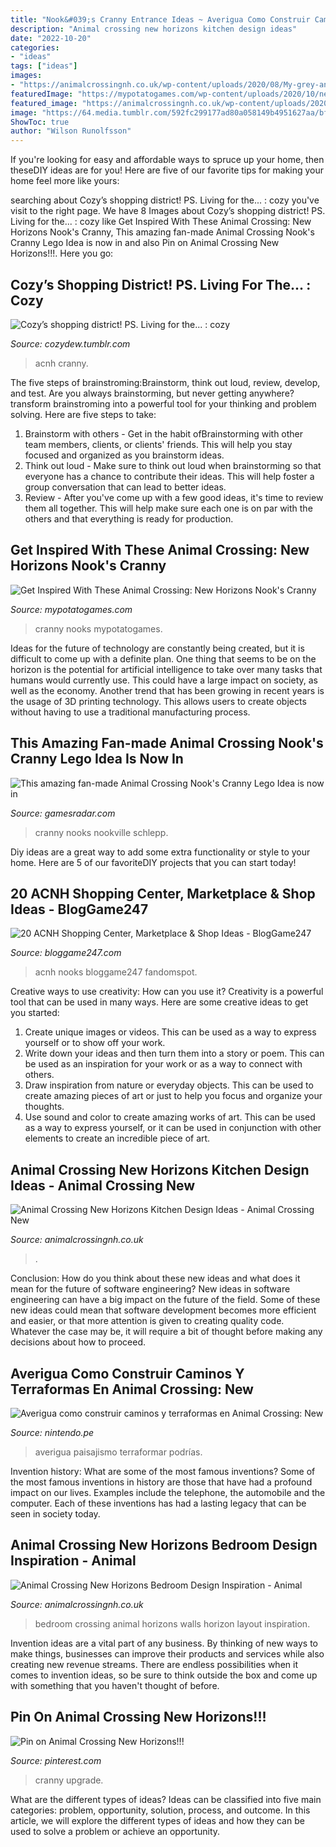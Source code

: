 ```yaml
---
title: "Nook&#039;s Cranny Entrance Ideas ~ Averigua Como Construir Caminos Y Terraformas En Animal Crossing: New"
description: "Animal crossing new horizons kitchen design ideas"
date: "2022-10-20"
categories:
- "ideas"
tags: ["ideas"]
images:
- "https://animalcrossingnh.co.uk/wp-content/uploads/2020/08/My-grey-and-white-star-bedroom-Animal-Crossing-New-Horizon2.jpeg"
featuredImage: "https://mypotatogames.com/wp-content/uploads/2020/10/new_horizons_nooks_cranny_design.jpeg"
featured_image: "https://animalcrossingnh.co.uk/wp-content/uploads/2020/08/My-grey-and-white-star-bedroom-Animal-Crossing-New-Horizon2.jpeg"
image: "https://64.media.tumblr.com/592fc299177ad80a058149b4951627aa/bfb3d8c264fe6972-b1/s1280x1920/125f655168a046aa2bdc796f52f1e6ddc7d09fe8.jpg"
ShowToc: true
author: "Wilson Runolfsson"
---
```



If you're looking for easy and affordable ways to spruce up your home, then theseDIY ideas are for you! Here are five of our favorite tips for making your home feel more like yours: 

	

		
searching about Cozy’s shopping district! PS. Living for the... : cozy you've visit to the right page. We have 8 Images about Cozy’s shopping district! PS. Living for the... : cozy like Get Inspired With These Animal Crossing: New Horizons Nook&#039;s Cranny, This amazing fan-made Animal Crossing Nook&#039;s Cranny Lego Idea is now in and also Pin on Animal Crossing New Horizons!!!. Here you go:
		
    
## Cozy’s Shopping District! PS. Living For The... : Cozy

<img loading=lazy src="https://64.media.tumblr.com/592fc299177ad80a058149b4951627aa/bfb3d8c264fe6972-b1/s1280x1920/125f655168a046aa2bdc796f52f1e6ddc7d09fe8.jpg" onerror="this.onerror=null;this.src='https://tse4.mm.bing.net/th?id=OIP.Q9I5m32ZBLZaRgKBuHVdXwHaEK&amp;pid=15.1';" alt="Cozy’s shopping district! PS. Living for the... : cozy">

_Source: cozydew.tumblr.com_

>acnh cranny. 

	

The five steps of brainstroming:Brainstorm, think out loud, review, develop, and test.
Are you always brainstorming, but never getting anywhere? transform brainstroming into a powerful tool for your thinking and problem solving. Here are five steps to take: 
1. Brainstorm with others - Get in the habit ofBrainstorming with other team members, clients, or clients' friends. This will help you stay focused and organized as you brainstorm ideas. 
2. Think out loud - Make sure to think out loud when brainstorming so that everyone has a chance to contribute their ideas. This will help foster a group conversation that can lead to better ideas. 
3. Review - After you've come up with a few good ideas, it's time to review them all together. This will help make sure each one is on par with the others and that everything is ready for production. 

    
## Get Inspired With These Animal Crossing: New Horizons Nook&#039;s Cranny

<img loading=lazy src="https://mypotatogames.com/wp-content/uploads/2020/10/new_horizons_nooks_cranny_design.jpeg" onerror="this.onerror=null;this.src='https://tse2.mm.bing.net/th?id=OIP.i0ujtlbmDvmhttpGevEs_QHaEK&amp;pid=15.1';" alt="Get Inspired With These Animal Crossing: New Horizons Nook&#039;s Cranny">

_Source: mypotatogames.com_

>cranny nooks mypotatogames. 

	

Ideas for the future of technology are constantly being created, but it is difficult to come up with a definite plan. One thing that seems to be on the horizon is the potential for artificial intelligence to take over many tasks that humans would currently use. This could have a large impact on society, as well as the economy. Another trend that has been growing in recent years is the usage of 3D printing technology. This allows users to create objects without having to use a traditional manufacturing process.

    
## This Amazing Fan-made Animal Crossing Nook&#039;s Cranny Lego Idea Is Now In

<img loading=lazy src="https://cdn.mos.cms.futurecdn.net/VakaV5PUk3LBQdToimws9V-1200-80.jpg" onerror="this.onerror=null;this.src='https://tse2.mm.bing.net/th?id=OIP.AAksEIvzwoKYg0bsZXvTcQHaEK&amp;pid=15.1';" alt="This amazing fan-made Animal Crossing Nook&#039;s Cranny Lego Idea is now in">

_Source: gamesradar.com_

>cranny nooks nookville schlepp. 

	

Diy ideas are a great way to add some extra functionality or style to your home. Here are 5 of our favoriteDIY projects that you can start today!

    
## 20 ACNH Shopping Center, Marketplace &amp; Shop Ideas - BlogGame247

<img loading=lazy src="https://bloggame247.com/wp-content/uploads/2021/05/17-nooks-able-sisters-shopping-district-acnh.jpg" onerror="this.onerror=null;this.src='https://tse4.mm.bing.net/th?id=OIP.sSO_6QikEz6VNBNo5uRRqgHaEK&amp;pid=15.1';" alt="20 ACNH Shopping Center, Marketplace &amp; Shop Ideas - BlogGame247">

_Source: bloggame247.com_

>acnh nooks bloggame247 fandomspot. 

	

Creative ways to use creativity: How can you use it?
Creativity is a powerful tool that can be used in many ways. Here are some creative ideas to get you started: 
1. Create unique images or videos. This can be used as a way to express yourself or to show off your work.
2. Write down your ideas and then turn them into a story or poem. This can be used as an inspiration for your work or as a way to connect with others.
3. Draw inspiration from nature or everyday objects. This can be used to create amazing pieces of art or just to help you focus and organize your thoughts.
4. Use sound and color to create amazing works of art. This can be used as a way to express yourself, or it can be used in conjunction with other elements to create an incredible piece of art.

    
## Animal Crossing New Horizons Kitchen Design Ideas - Animal Crossing New

<img loading=lazy src="https://animalcrossingnh.co.uk/wp-content/uploads/2020/08/IMG_0032-980x551.jpeg" onerror="this.onerror=null;this.src='https://tse3.mm.bing.net/th?id=OIP.2SnB4gma-7RdE0k1BAQUlQHaEK&amp;pid=15.1';" alt="Animal Crossing New Horizons Kitchen Design Ideas - Animal Crossing New">

_Source: animalcrossingnh.co.uk_

>. 

	

Conclusion: How do you think about these new ideas and what does it mean for the future of software engineering?
New ideas in software engineering can have a big impact on the future of the field. Some of these new ideas could mean that software development becomes more efficient and easier, or that more attention is given to creating quality code. Whatever the case may be, it will require a bit of thought before making any decisions about how to proceed.

    
## Averigua Como Construir Caminos Y Terraformas En Animal Crossing: New

<img loading=lazy src="https://nintendo.pe/wp-content/uploads/2020/03/Switch_AnimalCrossingNH_E3_screen_078-1038x576-1024x568.jpeg" onerror="this.onerror=null;this.src='https://tse3.mm.bing.net/th?id=OIP.xmExpNiYK2KLcshR_BnbugHaEG&amp;pid=15.1';" alt="Averigua como construir caminos y terraformas en Animal Crossing: New">

_Source: nintendo.pe_

>averigua paisajismo terraformar podrías. 

	

Invention history: What are some of the most famous inventions?
Some of the most famous inventions in history are those that have had a profound impact on our lives. Examples include the telephone, the automobile and the computer. Each of these inventions has had a lasting legacy that can be seen in society today.

    
## Animal Crossing New Horizons Bedroom Design Inspiration - Animal

<img loading=lazy src="https://animalcrossingnh.co.uk/wp-content/uploads/2020/08/My-grey-and-white-star-bedroom-Animal-Crossing-New-Horizon2.jpeg" onerror="this.onerror=null;this.src='https://tse4.mm.bing.net/th?id=OIP.SRnaKtMA1zMNP-KXFMGcHwHaFC&amp;pid=15.1';" alt="Animal Crossing New Horizons Bedroom Design Inspiration - Animal">

_Source: animalcrossingnh.co.uk_

>bedroom crossing animal horizons walls horizon layout inspiration. 

	

Invention ideas are a vital part of any business. By thinking of new ways to make things, businesses can improve their products and services while also creating new revenue streams. There are endless possibilities when it comes to invention ideas, so be sure to think outside the box and come up with something that you haven't thought of before.

    
## Pin On Animal Crossing New Horizons!!!

<img loading=lazy src="https://i.pinimg.com/736x/37/cf/aa/37cfaaa7c2f1b245e981bd48191880b3.jpg" onerror="this.onerror=null;this.src='https://tse1.mm.bing.net/th?id=OIP.FIXYmtJvtlWzPsje9MiS8gHaD4&amp;pid=15.1';" alt="Pin on Animal Crossing New Horizons!!!">

_Source: pinterest.com_

>cranny upgrade. 

	

What are the different types of ideas?
Ideas can be classified into five main categories: problem, opportunity, solution, process, and outcome. In this article, we will explore the different types of ideas and how they can be used to solve a problem or achieve an opportunity.

